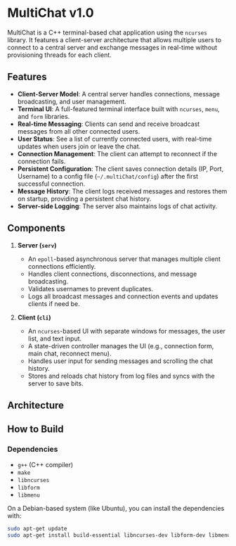 # MultiChat v1.0

MultiChat is a C++ terminal-based chat application using the `ncurses` library. It features a client-server architecture that allows multiple users to connect to a central server and exchange messages in real-time without provisioning threads for each client.

## Features

* **Client-Server Model**: A central server handles connections, message broadcasting, and user management.
* **Terminal UI**: A full-featured terminal interface built with `ncurses`, `menu`, and `form` libraries.
* **Real-time Messaging**: Clients can send and receive broadcast messages from all other connected users.
* **User Status**: See a list of currently connected users, with real-time updates when users join or leave the chat.
* **Connection Management**: The client can attempt to reconnect if the connection fails.
* **Persistent Configuration**: The client saves connection details (IP, Port, Username) to a config file (`~/.multiChat/config`) after the first successful connection.
* **Message History**: The client logs received messages and restores them on startup, providing a persistent chat history.
* **Server-side Logging**: The server also maintains logs of chat activity.

## Components

1.  **Server (`serv`)**
	* An `epoll`-based asynchronous server that manages multiple client connections efficiently.
	* Handles client connections, disconnections, and message broadcasting.
	* Validates usernames to prevent duplicates.
	* Logs all broadcast messages and connection events and updates clients if need be.

2.  **Client (`cli`)**
	* An `ncurses`-based UI with separate windows for messages, the user list, and text input.
	* A state-driven controller manages the UI (e.g., connection form, main chat, reconnect menu).
	* Handles user input for sending messages and scrolling the chat history.
	* Stores and reloads chat history from log files and syncs with the server to save bits.

## Architecture

## How to Build

### Dependencies

* `g++` (C++ compiler)
* `make`
* `libncurses`
* `libform`
* `libmenu`

On a Debian-based system (like Ubuntu), you can install the dependencies with:
```bash
sudo apt-get update
sudo apt-get install build-essential libncurses-dev libform-dev libmenu-dev

